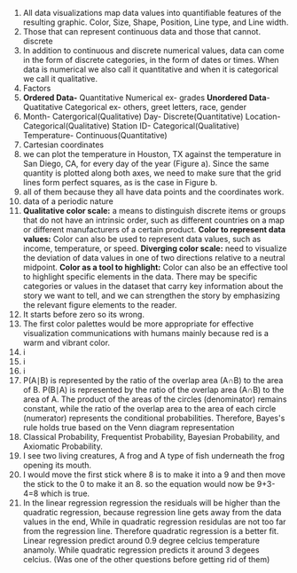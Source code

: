 1. All data visualizations map data values into quantifiable features of the resulting graphic. Color, Size, Shape, Position, Line type, and Line width.  
2. Those that can represent continuous data and those that cannot. discrete  
3. In addition to continuous and discrete numerical values, data can come in the form of discrete categories, in the form of dates or times. When data is numerical we also call it quantitative and when it is categorical we call it qualitative.
4. Factors
5. **Ordered Data-** Quantitative Numerical ex- grades **Unordered Data**- Quatitative Categorical ex- others, greet letters, race, gender
6. Month- Catergorical(Qualitative) Day- Discrete(Quantitative) Location- Categorical(Qualitative) Station ID- Categorical(Qualitative) Temperature- Continuous(Quantitative) 
7. Cartesian coordinates
8. we can plot the temperature in Houston, TX against the temperature in San Diego, CA, for every day of the year (Figure a). Since the same quantity is plotted along both axes, we need to make sure that the grid lines form perfect squares, as is the case in Figure b.
9. all of them because they all have data points and the coordinates work.  
10. data of a periodic nature
11. **Qualitative color scale:** a means to distinguish discrete items or groups that do not have an intrinsic order, such as different countries on a map or different manufacturers of a certain product. **Color to represent data values:** Color can also be used to represent data values, such as income, temperature, or speed. **Diverging color scale:** need to visualize the deviation of data values in one of two directions relative to a neutral midpoint. **Color as a tool to highlight:** Color can also be an effective tool to highlight specific elements in the data. There may be specific categories or values in the dataset that carry key information about the story we want to tell, and we can strengthen the story by emphasizing the relevant figure elements to the reader.
12. It starts before zero so its wrong.  
13. The first color palettes would be more appropriate for effective visualization communications with humans mainly because red is a warm and vibrant color.
14. i
15. i
16. i
17. P(A∣B) is represented by the ratio of the overlap area (A∩B) to the area of B. P(B∣A) is represented by the ratio of the overlap area (A∩B) to the area of A. The product of the areas of the circles (denominator) remains constant, while the ratio of the overlap area to the area of each circle (numerator) represents the conditional probabilities. Therefore, Bayes's rule holds true based on the Venn diagram representation
18. Classical Probability, Frequentist Probability, Bayesian Probability, and Axiomatic Probability. 
19. I see two living creatures, A frog and A type of fish underneath the frog opening its mouth.  
20. I would move the first stick where 8 is to make it into a 9 and then move the stick to the 0 to make it an 8. so the equation would now be 9+3-4=8 which is true.
21. In the linear regression regression the residuals will be higher than the quadratic regression, because regression line gets away from the data values in the end, While in quadratic regression residulas are not too far from the regression line. Therefore quadratic regression is a better fit. Linear regression predict around 0.9 degree celcius temperature anamoly. While quadratic regression predicts it around 3 degees celcius.  (Was one of the other questions before getting rid of them)  
